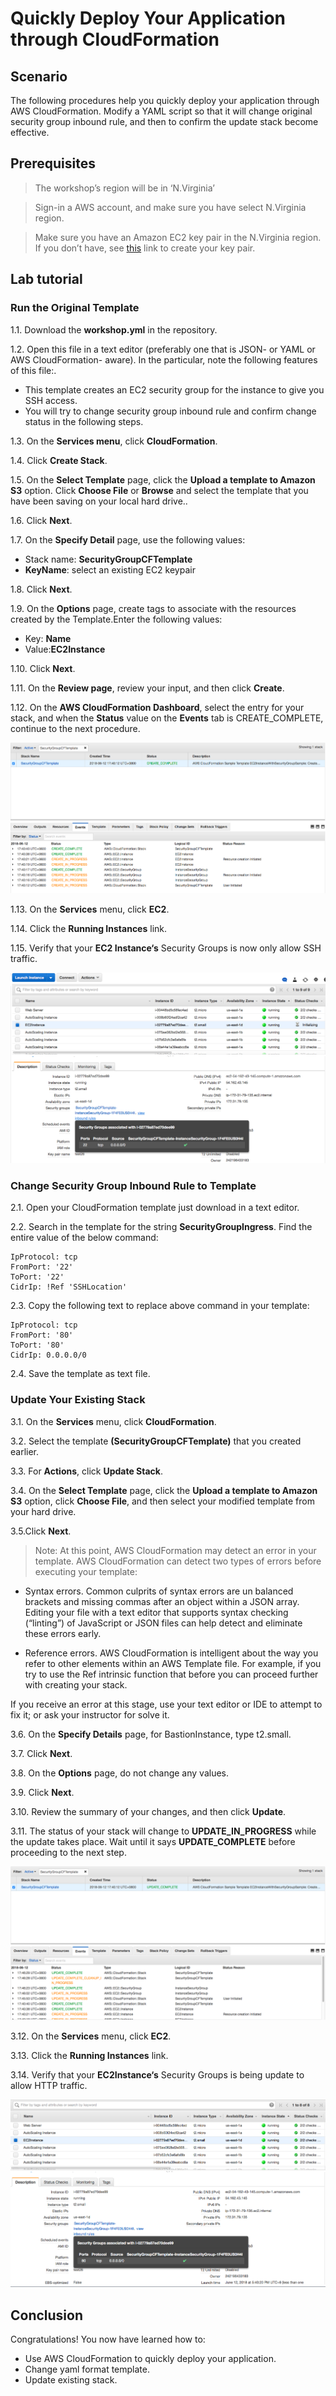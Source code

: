 # Quickly Deploy Your Application through CloudFormation



## Scenario
The following procedures help you quickly deploy your application through AWS CloudFormation. Modify a YAML script so that it will change original security group inbound rule, and then to confirm the update stack become effective.


## Prerequisites
>The workshop’s region will be in ‘N.Virginia’

>Sign-in a AWS account, and make sure you have select N.Virginia region.

>Make sure you have an Amazon EC2 key pair in the N.Virginia region. If you don’t have, see [this](https://docs.aws.amazon.com/AWSEC2/latest/UserGuide/ec2-key-pairs.html#having-ec2-create-your-key-pair) link to create your key pair.

## Lab tutorial
### Run the Original Template
1.1.  Download the **workshop.yml** in the repository.

1.2. Open this file in a text editor (preferably one that is JSON- or YAML or AWS CloudFormation- aware). In the particular, note the following features of this file:.

* This template creates an EC2 security group for the instance to give you SSH access.
* You will try to change security group inbound rule and confirm change status in the following steps.

1.3. On the **Services menu**, click **CloudFormation**.

1.4. Click **Create Stack**.

1.5. On the **Select Template** page, click the **Upload a template to Amazon S3** option. Click **Choose File** or **Browse** and select the template that you have been saving on your local hard drive..

1.6. Click **Next**.

1.7. On the **Specify Detail** page, use the following values:

* Stack name: **SecurityGroupCFTemplate**
* **KeyName**: select an existing EC2 keypair

1.8. Click **Next**.

1.9. On the **Options** page, create tags to associate with the resources created by the Template.Enter the following values:
* Key: **Name**
* Value:**EC2Instance**

1.10. Click **Next**.

1.11. On the **Review page**, review your input, and then click **Create**.

1.12. On the **AWS CloudFormation Dashboard**, select the entry for your stack, and when the **Status** value on the **Events** tab is CREATE_COMPLETE, continue to the next procedure.

![1.png](/images/1.png)

1.13. On the **Services** menu, click **EC2**.

1.14. Click the **Running Instances** link.

1.15. Verify that your **EC2 Instance‘s** Security Groups is now only allow SSH traffic.

![2.png](/images/2.png)

### Change Security Group Inbound Rule to Template

2.1. Open your CloudFormation template just download in a text editor.

2.2. Search in the template for the string **SecurityGroupIngress**. Find the entire value of the below command:

	IpProtocol: tcp
    FromPort: '22'
    ToPort: '22'
    CidrIp: !Ref 'SSHLocation'

2.3. Copy the following text to replace above command in your template:

	IpProtocol: tcp
    FromPort: '80'
    ToPort: '80'
    CidrIp: 0.0.0.0/0

2.4. Save the template as text file.


### Update Your Existing Stack

3.1. On the **Services** menu, click **CloudFormation**.

3.2. Select the template **(SecurityGroupCFTemplate)** that you created earlier.

3.3. For **Actions**, click **Update Stack**.

3.4. On the **Select Template** page, click the **Upload a template to Amazon S3** option, click **Choose File**, and then select your modified template from your hard drive.

3.5.Click **Next**.

>Note: At this point, AWS CloudFormation may detect an error in your template. AWS CloudFormation can detect two types of errors before executing your template:

* Syntax errors. Common culprits of syntax errors are un balanced brackets and missing commas after an object within a JSON array. Editing your file with a text editor that supports syntax checking (“linting”) of JavaScript or JSON files can help detect and eliminate these errors early.

* Reference errors. AWS CloudFormation is intelligent about the way you refer to other elements within an AWS Template file. For example, if you try to use the Ref intrinsic function that before you can proceed further with creating your stack.

If you receive an error at this stage, use your text editor or IDE to attempt to
fix it; or ask your instructor for solve it.

3.6. On the **Specify Details** page, for BastionInstance, type t2.small.

3.7. Click **Next**.

3.8. On the **Options** page, do not change any values.

3.9. Click **Next**.

3.10. Review the summary of your changes, and then click **Update**.

3.11. The status of your stack will change to **UPDATE_IN_PROGRESS** while the update takes place. Wait until it says **UPDATE_COMPLETE** before proceeding to the next step.

![3.png](/images/3.png)

3.12. On the **Services** menu, click **EC2**.

3.13. Click the **Running Instances** link.

3.14. Verify that your **EC2Instance‘s** Security Groups is being update to allow HTTP traffic.

![4.png](/images/4.png)

## Conclusion

Congratulations! You now have learned how to:
* Use AWS CloudFormation to quickly deploy your application.
* Change yaml format template.
* Update existing stack.



